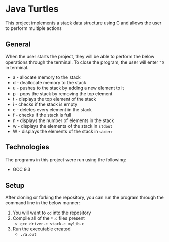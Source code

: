 # Java Turtles
This project implements a stack data structure using C and allows the user to perform multiple actions

## General
When the user starts the project, they will be able to perform the below operations through the terminal. To close the program, the user will enter `^D` in terminal.
 * a - allocate memory to the stack
 * d - deallocate memory to the stack
 * u - pushes to the stack by adding a new element to it
 * p - pops the stack by removing the top element
 * t - displays the top element of the stack
 * i - checks if the stack is empty
 * e - deletes every element in the stack
 * f - checks if the stack is full
 * n - displays the number of elements in the stack
 * w - displays the elements of the stack in `stdout`
 * W - displays the elements of the stack in `stderr`

## Technologies
The programs in this project were run using the following:
* GCC 9.3

## Setup
After cloning or forking the repository, you can run the program through the command line in the below manner:
1. You will want to `cd` into the repository
2. Compile all of the `*.c` files present
   - `gcc driver.c stack.c mylib.c`
3. Run the executable created
   - `./a.out`
